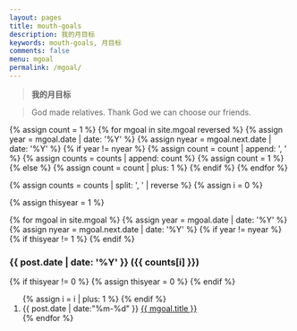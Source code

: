 ```yaml
---
layout: pages
title: mouth-goals
description: 我的月目标
keywords: mouth-goals, 月目标
comments: false
menu: mgoal
permalink: /mgoal/
---
```


> **我的月目标**

> God made relatives. Thank God we can choose our friends.
> 
<!-- <ul class="listing">
{% for mgoal in site.mgoal %}
{% if mgoal.title != "Mgoal Template" %}
<li class="listing-item"><a href="{{ site.url }}{{ mgoal.url }}">{{ mgoal.title }}</a></li>
{% endif %}
{% endfor %}
</ul>-->

<section class="container mgoal-content">
{% assign count = 1 %}
{% for mgoal in site.mgoal reversed %}
    {% assign year = mgoal.date | date: '%Y' %}
    {% assign nyear = mgoal.next.date | date: '%Y' %}
    {% if year != nyear %}
        {% assign count = count | append: ', ' %}
        {% assign counts = counts | append: count %}
        {% assign count = 1 %}
    {% else %}
        {% assign count = count | plus: 1 %}
    {% endif %}
{% endfor %}

{% assign counts = counts | split: ', ' | reverse %}
{% assign i = 0 %}

{% assign thisyear = 1 %}

{% for mgoal in site.mgoal %}
    {% assign year = mgoal.date | date: '%Y' %}
    {% assign nyear = mgoal.next.date | date: '%Y' %}
    {% if year != nyear %}
        {% if thisyear != 1 %}
            </ol>
        {% endif %}
<h3>{{ post.date | date: '%Y' }} ({{ counts[i] }})</h3>
        {% if thisyear != 0 %}
            {% assign thisyear = 0 %}
        {% endif %}
        <ol class="mgoal-list">
        {% assign i = i | plus: 1 %}
    {% endif %}
<li class="mgoal-list-item">
<span class="mgoal-list-meta">{{ post.date | date:"%m-%d" }}</span>
<a class="mgoal-list-name" href="{{ site.url }}{{ mgoal.url }}">{{ mgoal.title }}</a>
</li>
{% endfor %}
</ol>
</section>


